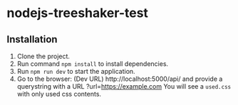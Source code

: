# nodejs-treeshaker-test

## Installation
1. Clone the project.
2. Run command `npm install` to install dependencies.
3. Run `npm run dev` to start the application.
4. Go to the browser: (Dev URL) http://localhost:5000/api/ and provide a querystring with a URL ?url=https://example.com
You will see a `used.css` with only used css contents.
